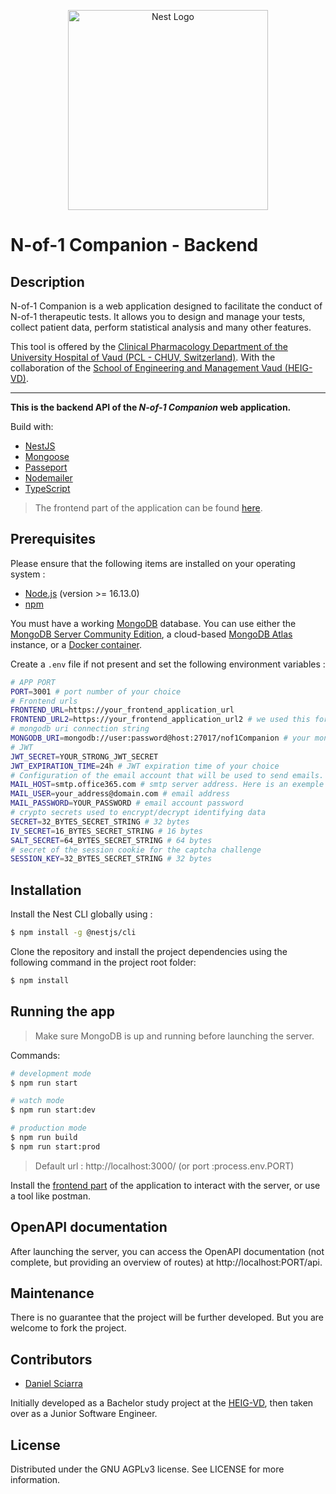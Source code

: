 <p align="center">
  <a href="https://nestjs.com/" target="blank"><img src="https://nestjs.com/img/logo_text.svg" width="320" alt="Nest Logo" /></a>
</p>

# N-of-1 Companion - Backend

## Description

N-of-1 Companion is a web application designed to facilitate the conduct of N-of-1 therapeutic tests. It allows you to design and manage your tests, collect patient data, perform statistical analysis and many other features.

This tool is offered by the [Clinical Pharmacology Department of the University Hospital of Vaud (PCL - CHUV, Switzerland)](https://www.chuv.ch/fr/pcl/pcl-home/).
With the collaboration of the [School of Engineering and Management Vaud (HEIG-VD)](https://heig-vd.ch).

---

**This is the backend API of the _N-of-1 Companion_ web application.**

Build with:

- [NestJS](https://github.com/nestjs/nest)
- [Mongoose](https://mongoosejs.com/)
- [Passeport](https://www.passportjs.org/)
- [Nodemailer](https://nodemailer.com/about/)
- [TypeScript](https://www.typescriptlang.org/)

> The frontend part of the application can be found [here][nof1companion-frontend-repo].

## Prerequisites

Please ensure that the following items are installed on your operating system :

- [Node.js](https://nodejs.org/en/download/) (version >= 16.13.0)
- [npm](https://docs.npmjs.com/downloading-and-installing-node-js-and-npm)

You must have a working [MongoDB](https://www.mongodb.com/) database. You can use either the [MongoDB Server Community Edition](https://www.mongodb.com/docs/manual/administration/install-community/), a cloud-based [MongoDB Atlas]() instance, or a [Docker container](https://hub.docker.com/_/mongo).

Create a `.env` file if not present and set the following environment variables :

```bash
# APP PORT
PORT=3001 # port number of your choice
# Frontend urls
FRONTEND_URL=https://your_frontend_application_url
FRONTEND_URL2=https://your_frontend_application_url2 # we used this for a specific need, but you can simply copy and paste the url above.
# mongodb uri connection string
MONGODB_URI=mongodb://user:password@host:27017/nof1Companion # your mongodb URI
# JWT
JWT_SECRET=YOUR_STRONG_JWT_SECRET
JWT_EXPIRATION_TIME=24h # JWT expiration time of your choice
# Configuration of the email account that will be used to send emails.
MAIL_HOST=smtp.office365.com # smtp server address. Here is an exemple with a Microsoft account.
MAIL_USER=your_address@domain.com # email address
MAIL_PASSWORD=YOUR_PASSWORD # email account password
# crypto secrets used to encrypt/decrypt identifying data
SECRET=32_BYTES_SECRET_STRING # 32 bytes
IV_SECRET=16_BYTES_SECRET_STRING # 16 bytes
SALT_SECRET=64_BYTES_SECRET_STRING # 64 bytes
# secret of the session cookie for the captcha challenge
SESSION_KEY=32_BYTES_SECRET_STRING # 32 bytes
```

## Installation

Install the Nest CLI globally using :

```bash
$ npm install -g @nestjs/cli
```

Clone the repository and install the project dependencies using the following command in the project root folder:

```bash
$ npm install
```

## Running the app

> Make sure MongoDB is up and running before launching the server.

Commands:

```bash
# development mode
$ npm run start

# watch mode
$ npm run start:dev

# production mode
$ npm run build
$ npm run start:prod
```

> Default url : http://localhost:3000/ (or port :process.env.PORT)

Install the [frontend part][nof1companion-frontend-repo] of the application to interact with the server, or use a tool like postman.

## OpenAPI documentation

After launching the server, you can access the OpenAPI documentation (not complete, but providing an overview of routes) at http://localhost:PORT/api.

## Maintenance
There is no guarantee that the project will be further developed. But you are welcome to fork the project.

## Contributors

- [Daniel Sciarra](https://github.com/DS-Daniel/)

Initially developed as a Bachelor study project at the [HEIG-VD](https://heig-vd.ch), then taken over as a Junior Software Engineer.

## License

Distributed under the GNU AGPLv3 license. See LICENSE for more information.

<!-- MARKDOWN LINKS -->

[nof1companion-frontend-repo]: https://github.com/CHUV-PCL/Nof1Companion-frontend
